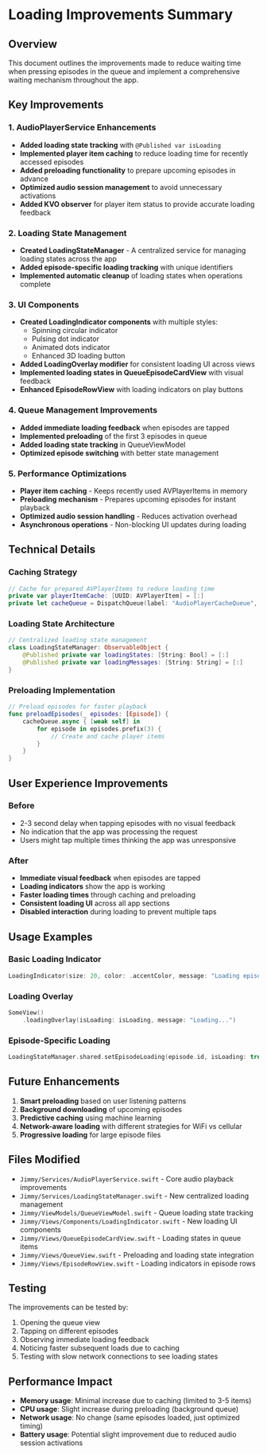 # Loading Improvements Summary

## Overview
This document outlines the improvements made to reduce waiting time when pressing episodes in the queue and implement a comprehensive waiting mechanism throughout the app.

## Key Improvements

### 1. AudioPlayerService Enhancements
- **Added loading state tracking** with `@Published var isLoading`
- **Implemented player item caching** to reduce loading time for recently accessed episodes
- **Added preloading functionality** to prepare upcoming episodes in advance
- **Optimized audio session management** to avoid unnecessary activations
- **Added KVO observer** for player item status to provide accurate loading feedback

### 2. Loading State Management
- **Created LoadingStateManager** - A centralized service for managing loading states across the app
- **Added episode-specific loading tracking** with unique identifiers
- **Implemented automatic cleanup** of loading states when operations complete

### 3. UI Components
- **Created LoadingIndicator components** with multiple styles:
  - Spinning circular indicator
  - Pulsing dot indicator  
  - Animated dots indicator
  - Enhanced 3D loading button
- **Added LoadingOverlay modifier** for consistent loading UI across views
- **Implemented loading states in QueueEpisodeCardView** with visual feedback
- **Enhanced EpisodeRowView** with loading indicators on play buttons

### 4. Queue Management Improvements
- **Added immediate loading feedback** when episodes are tapped
- **Implemented preloading** of the first 3 episodes in queue
- **Added loading state tracking** in QueueViewModel
- **Optimized episode switching** with better state management

### 5. Performance Optimizations
- **Player item caching** - Keeps recently used AVPlayerItems in memory
- **Preloading mechanism** - Prepares upcoming episodes for instant playback
- **Optimized audio session handling** - Reduces activation overhead
- **Asynchronous operations** - Non-blocking UI updates during loading

## Technical Details

### Caching Strategy
```swift
// Cache for prepared AVPlayerItems to reduce loading time
private var playerItemCache: [UUID: AVPlayerItem] = [:]
private let cacheQueue = DispatchQueue(label: "AudioPlayerCacheQueue", qos: .utility)
```

### Loading State Architecture
```swift
// Centralized loading state management
class LoadingStateManager: ObservableObject {
    @Published private var loadingStates: [String: Bool] = [:]
    @Published private var loadingMessages: [String: String] = [:]
}
```

### Preloading Implementation
```swift
// Preload episodes for faster playback
func preloadEpisodes(_ episodes: [Episode]) {
    cacheQueue.async { [weak self] in
        for episode in episodes.prefix(3) {
            // Create and cache player items
        }
    }
}
```

## User Experience Improvements

### Before
- 2-3 second delay when tapping episodes with no visual feedback
- No indication that the app was processing the request
- Users might tap multiple times thinking the app was unresponsive

### After
- **Immediate visual feedback** when episodes are tapped
- **Loading indicators** show the app is working
- **Faster loading times** through caching and preloading
- **Consistent loading UI** across all app sections
- **Disabled interaction** during loading to prevent multiple taps

## Usage Examples

### Basic Loading Indicator
```swift
LoadingIndicator(size: 20, color: .accentColor, message: "Loading episode...")
```

### Loading Overlay
```swift
SomeView()
    .loadingOverlay(isLoading: isLoading, message: "Loading...")
```

### Episode-Specific Loading
```swift
LoadingStateManager.shared.setEpisodeLoading(episode.id, isLoading: true)
```

## Future Enhancements

1. **Smart preloading** based on user listening patterns
2. **Background downloading** of upcoming episodes
3. **Predictive caching** using machine learning
4. **Network-aware loading** with different strategies for WiFi vs cellular
5. **Progressive loading** for large episode files

## Files Modified

- `Jimmy/Services/AudioPlayerService.swift` - Core audio playback improvements
- `Jimmy/Services/LoadingStateManager.swift` - New centralized loading management
- `Jimmy/ViewModels/QueueViewModel.swift` - Queue loading state tracking
- `Jimmy/Views/Components/LoadingIndicator.swift` - New loading UI components
- `Jimmy/Views/QueueEpisodeCardView.swift` - Loading states in queue items
- `Jimmy/Views/QueueView.swift` - Preloading and loading state integration
- `Jimmy/Views/EpisodeRowView.swift` - Loading indicators in episode rows

## Testing

The improvements can be tested by:
1. Opening the queue view
2. Tapping on different episodes
3. Observing immediate loading feedback
4. Noticing faster subsequent loads due to caching
5. Testing with slow network connections to see loading states

## Performance Impact

- **Memory usage**: Minimal increase due to caching (limited to 3-5 items)
- **CPU usage**: Slight increase during preloading (background queue)
- **Network usage**: No change (same episodes loaded, just optimized timing)
- **Battery usage**: Potential slight improvement due to reduced audio session activations 